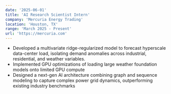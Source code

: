 ```yaml
---
date: '2025-06-01'
title: 'AI Research Scientist Intern'
company: 'Mercuria Energy Trading'
location: 'Houston, TX'
range: 'March 2025 - Present'
url: 'https://mercuria.com'
---
```


- Developed a multivariate ridge-regularized model to forecast hyperscale data-center load, isolating demand anomalies across industrial, residential, and weather variables.
- Implemented GPU optimizations of loading large weather foundation models onto limited GPU compute
- Designed a next-gen AI architecture combining graph and sequence modeling to capture complex power grid dynamics, outperforming existing industry benchmarks
